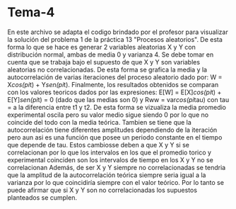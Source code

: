 # Tema-4
En este archivo se adapta el codigo brindado por el profesor para visualizar la solución del problema 1 de la práctica 13 "Procesos aleatorios". 
De esta forma lo que se hace es generar 2 variables aleatorias X y Y con distribución normal, ambas de media 0 y varianza 4. 
Se debe tomar en cuenta que se trabaja bajo el supuesto de  que X y Y son variables aleatorias no correlacionadas.
De esta forma se grafica la media y la autocorrelación de varias iteraciones del proceso aleatorio dado por: W = X*cos(pi*t) + Y*sen(pi*t).
Finalmente, los resultados obtenidos se comparan con los valores teoricos dados por las expresiones: 
E[W] = E[X]*cos(pi*t) + E[Y]*sen(pi*t) = 0 (dado que las medias son 0) y Rww = var*cos(pi*tau) con tau = a la diferencia entre t1 y t2.
De esta forma se vizualiza la media promedio experimental oscila pero su valor medio sigue siendo 0 por lo que no coincide del todo con la media teórica.
Tambien se tiene que la autocorrelación tiene diferentes amplitudes dependiendo de la iteración pero aun asi es una función que posee un periodo constante en el tiempo que depende de tau.
Estos cambiosse deben a que X y Y si se correlacionan por lo que los intervalos en los que el promedio torico y experimental coinciden son los intervalos de tiempo en los X y Y no se correlacionan
Además, de ser X y Y siempre no correlacionadas se tendria que la amplitud de la autocorrelación teórica siempre seria igual a la varianza por lo que coincidiría siempre con el valor teórico.
Por lo tanto se puede afirmar que si X y Y son no correlacionadas los supuestos planteados se cumplen.
